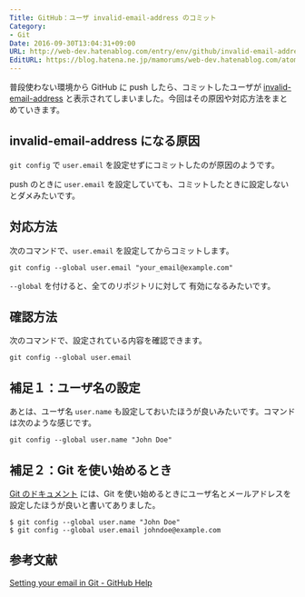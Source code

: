 ```yaml
---
Title: GitHub：ユーザ invalid-email-address のコミット
Category:
- Git
Date: 2016-09-30T13:04:31+09:00
URL: http://web-dev.hatenablog.com/entry/env/github/invalid-email-address-committed
EditURL: https://blog.hatena.ne.jp/mamorums/web-dev.hatenablog.com/atom/entry/10328749687187072463
---
```


普段使わない環境から GitHub に push したら、コミットしたユーザが [invalid-email-address](https://github.com/invalid-email-address) と表示されてしまいました。今回はその原因や対応方法をまとめていきます。


## invalid-email-address になる原因
`git config` で `user.email` を設定せずにコミットしたのが原因のようです。

push のときに `user.email` を設定していても、コミットしたときに設定しないとダメみたいです。


## 対応方法
次のコマンドで、`user.email` を設定してからコミットします。

```
git config --global user.email "your_email@example.com"
```

`--global` を付けると、全てのリポジトリに対して
有効になるみたいです。


## 確認方法
次のコマンドで、設定されている内容を確認できます。

```
git config --global user.email
```


## 補足１：ユーザ名の設定
あとは、ユーザ名 `user.name` も設定しておいたほうが良いみたいです。コマンドは次のような感じです。

```
git config --global user.name "John Doe"
```


## 補足２：Git を使い始めるとき
[Git のドキュメント](https://git-scm.com/book/ja/v1/%E4%BD%BF%E3%81%84%E5%A7%8B%E3%82%81%E3%82%8B-%E6%9C%80%E5%88%9D%E3%81%AEGit%E3%81%AE%E6%A7%8B%E6%88%90) には、Git を使い始めるときにユーザ名とメールアドレスを設定したほうが良いと書いてありました。

```
$ git config --global user.name "John Doe"
$ git config --global user.email johndoe@example.com
```

## 参考文献
[Setting your email in Git - GitHub Help](https://help.github.com/articles/setting-your-email-in-git/)
